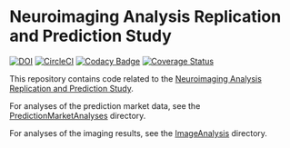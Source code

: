 # Neuroimaging Analysis Replication and Prediction Study

[![DOI](https://zenodo.org/badge/85984198.svg)](https://zenodo.org/badge/latestdoi/85984198) [![CircleCI](https://circleci.com/gh/poldrack/narps.svg?style=svg)](https://circleci.com/gh/poldrack/narps) [![Codacy Badge](https://api.codacy.com/project/badge/Grade/c35f17b180aa4b1e8cbd33b9b1473c3e)](https://www.codacy.com/app/poldrack/narps?utm_source=github.com&amp;utm_medium=referral&amp;utm_content=poldrack/narps&amp;utm_campaign=Badge_Grade) [![Coverage Status](https://coveralls.io/repos/github/poldrack/narps/badge.svg?branch=master)](https://coveralls.io/github/poldrack/narps?branch=master)

This repository contains code related to the [Neuroimaging Analysis Replication and Prediction Study](http://narps.info).

For analyses of the prediction market data, see the [PredictionMarketAnalyses](PredicitonMarketAnalyses) directory.

For analyses of the imaging results, see the [ImageAnalysis](ImageAnalysis) directory.